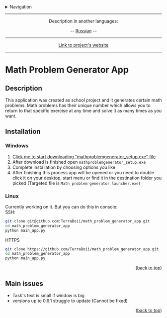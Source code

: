 <details>
<summary>Navigation</summary>

- [Math Problem Generator App](#math-problem-generator-app)
  - [Description](#description)
    - [Will the application be updated?](#will-the-application-be-updated)
  - [Installation](#installation)
    - [Windows](#windows)
    - [Linux](#linux)
  - [Main issues](#main-issues)

</details>

___

<p align="center">Description in another languages:</p>
<p align="center"> <strong>--</strong> <a href="https://github.com/TerraBoii/math_problem_generator_app/blob/main/README_ru.md", title="test">Russian</a> <strong>--</strong> </p>

___

<p align="center"><a href="https://terraboii.github.io/math_problem_generator_app", title="Projects's website">Link to project's website</a></p>

___

# Math Problem Generator App

## Description

This application was created as school project and it generates certain math problems. Math problems has their unique number which allows you to return to that specific exercise at any time and solve it as many times as you want.

## Installation

### Windows

1. [Click me to start downloading "mathproblemgenerator_setup.exe" file](https://github.com/TerraBoii/math_problem_generator_app/raw/main/app_installer/mathproblemgenerator_setup.exe)
2. After download is finished open `mathproblemgenerator_setup.exe`
3. Complete installation by choosing options you like
4. After finishing this process app will be opened or you need to double click it on your desktop, start menu or find it in the destination folder you picked (Targeted file is `Math problem generator launcher.exe`)

### Linux

Currently working on it. But you can do this in console: \
SSH:

```sh
git clone git@github.com:TerraBoii/math_problem_generator_app.git
cd math_problem_generator_app
python main_app.py
```

HTTPS

```sh
git clone https://github.com/TerraBoii/math_problem_generator_app.git
cd math_problem_generator_app
python main_app.py
```

<p align="right">(<a href="#top" title="to the top of the page">back to top</a>)</p>

## Main issues

- Task's text is small if window is big
- versions up to 0.6.1 struggle to update (Cannot be fixed)

<p align="right">(<a href="#top" title="to the top of the page">back to top</a>)</p>
